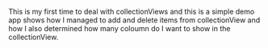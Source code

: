 This is my first time to deal with collectionViews and this is a simple demo app shows how I managed to add and delete items from collectionView
and how I also determined how many coloumn do I want to show in the collectionView.
